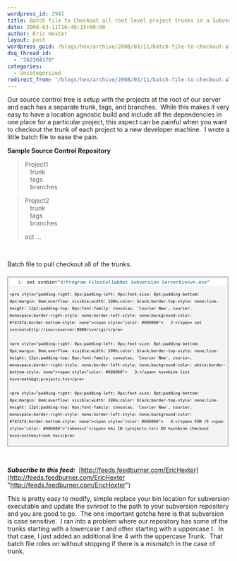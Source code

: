 ```yaml
---
wordpress_id: 2941
title: Batch file to Checkout all root level project trunks in a Subversion repository
date: 2008-03-11T16:46:15+00:00
author: Eric Hexter
layout: post
wordpress_guid: /blogs/hex/archive/2008/03/11/batch-file-to-checkout-all-root-level-project-trunks-in-a-subversion-repository.aspx
dsq_thread_id:
  - "262304170"
categories:
  - Uncategorized
redirect_from: "/blogs/hex/archive/2008/03/11/batch-file-to-checkout-all-root-level-project-trunks-in-a-subversion-repository.aspx/"
---
```

Our source control tree is setup with the projects at the root of our server and each has a separate trunk, tags, and branches.&nbsp; While this makes it very easy to have a location agnostic build and include all the dependencies in one place for a particular project, this aspect can be painful when you want to checkout the trunk of each project to a new developer machine.&nbsp; I wrote a little batch file to ease the pain.

**Sample Source Control Repository**

> Project1  
> &nbsp;&nbsp; trunk  
> &nbsp;&nbsp; tags  
> &nbsp;&nbsp; branches

> Project2  
> &nbsp;&nbsp; trunk  
> &nbsp;&nbsp; tags  
> &nbsp;&nbsp; branches
> 
> ect &#8230;

&nbsp;

Batch file to pull checkout all of the trunks.

<div style="border-right: gray 1px solid;padding-right: 4px;border-top: gray 1px solid;padding-left: 4px;font-size: 8pt;padding-bottom: 4px;margin: 20px 0px 10px;overflow: auto;border-left: gray 1px solid;width: 97.5%;cursor: text;line-height: 12pt;padding-top: 4px;border-bottom: gray 1px solid;font-family: consolas, 'Courier New', courier, monospace;background-color: #f4f4f4">
  <div style="padding-right: 0px;padding-left: 0px;font-size: 8pt;padding-bottom: 0px;overflow: visible;width: 100%;color: black;border-top-style: none;line-height: 12pt;padding-top: 0px;font-family: consolas, 'Courier New', courier, monospace;border-right-style: none;border-left-style: none;background-color: #f4f4f4;border-bottom-style: none">
    <pre style="padding-right: 0px;padding-left: 0px;font-size: 8pt;padding-bottom: 0px;margin: 0em;overflow: visible;width: 100%;color: black;border-top-style: none;line-height: 12pt;padding-top: 0px;font-family: consolas, 'Courier New', courier, monospace;border-right-style: none;border-left-style: none;background-color: white;border-bottom-style: none"><span style="color: #606060">   1:</span> set svnbin=<span style="color: #006080">"d:Program FilesCollabNet Subversion Serverbinsvn.exe"</span></pre>
    
    <pre style="padding-right: 0px;padding-left: 0px;font-size: 8pt;padding-bottom: 0px;margin: 0em;overflow: visible;width: 100%;color: black;border-top-style: none;line-height: 12pt;padding-top: 0px;font-family: consolas, 'Courier New', courier, monospace;border-right-style: none;border-left-style: none;background-color: #f4f4f4;border-bottom-style: none"><span style="color: #606060">   2:</span> set svnroot=http://sourceserver:8080/svn/cgi/</pre>
    
    <pre style="padding-right: 0px;padding-left: 0px;font-size: 8pt;padding-bottom: 0px;margin: 0em;overflow: visible;width: 100%;color: black;border-top-style: none;line-height: 12pt;padding-top: 0px;font-family: consolas, 'Courier New', courier, monospace;border-right-style: none;border-left-style: none;background-color: white;border-bottom-style: none"><span style="color: #606060">   3:</span> %svnbin% list %svnroot%&gt;projects.txt</pre>
    
    <pre style="padding-right: 0px;padding-left: 0px;font-size: 8pt;padding-bottom: 0px;margin: 0em;overflow: visible;width: 100%;color: black;border-top-style: none;line-height: 12pt;padding-top: 0px;font-family: consolas, 'Courier New', courier, monospace;border-right-style: none;border-left-style: none;background-color: #f4f4f4;border-bottom-style: none"><span style="color: #606060">   4:</span> FOR /F <span style="color: #006080">"tokens=1"</span> %%i IN (projects.txt) DO %svnbin% checkout %svnroot%%%itrunk %%i</pre>
  </div>
</div>

&nbsp;

**_Subscribe to this feed:_**&nbsp; [http://feeds.feedburner.com/EricHexter](http://feeds.feedburner.com/EricHexter "http://feeds.feedburner.com/EricHexter")

This is pretty easy to modify, simple replace your bin location for subversion executable and update the svnroot to the path to your subversion repository and you are good to go.&nbsp; The one important gotcha here is that subversion is case sensitive.&nbsp; I ran into a problem where our repository has some of the trunks starting with a lowercase t and other starting with a uppercase t.&nbsp; In that case, I just added an additional line 4 with the uppercase Trunk.&nbsp; That batch file roles on without stopping if there is a mismatch in the case of trunk.